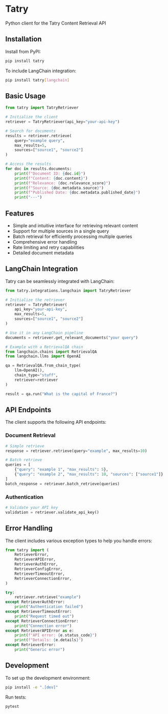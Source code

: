 # Tatry

Python client for the Tatry Content Retrieval API

## Installation

Install from PyPI:

```bash
pip install tatry
```

To include LangChain integration:

```bash
pip install tatry[langchain]
```

## Basic Usage

```python
from tatry import TatryRetriever

# Initialize the client
retriever = TatryRetriever(api_key="your-api-key")

# Search for documents
results = retriever.retrieve(
    query="example query",
    max_results=5,
    sources=["source1", "source2"]
)

# Access the results
for doc in results.documents:
    print(f"Document ID: {doc.id}")
    print(f"Content: {doc.content}")
    print(f"Relevance: {doc.relevance_score}")
    print(f"Source: {doc.metadata.source}")
    print(f"Published Date: {doc.metadata.published_date}")
    print("---")
```

## Features

- Simple and intuitive interface for retrieving relevant content
- Support for multiple sources in a single query
- Batch retrieval for efficiently processing multiple queries
- Comprehensive error handling
- Rate limiting and retry capabilities
- Detailed document metadata

## LangChain Integration

Tatry can be seamlessly integrated with LangChain:

```python
from tatry.integrations.langchain import TatryRetriever

# Initialize the retriever
retriever = TatryRetriever(
    api_key="your-api-key",
    max_results=5,
    sources=["source1", "source2"]
)

# Use it in any LangChain pipeline
documents = retriever.get_relevant_documents("your query")

# Example with a RetrievalQA chain
from langchain.chains import RetrievalQA
from langchain.llms import OpenAI

qa = RetrievalQA.from_chain_type(
    llm=OpenAI(),
    chain_type="stuff",
    retriever=retriever
)

result = qa.run("What is the capital of France?")
```

## API Endpoints

The client supports the following API endpoints:

### Document Retrieval

```python
# Simple retrieve
response = retriever.retrieve(query="example", max_results=10)

# Batch retrieve
queries = [
    {"query": "example 1", "max_results": 5},
    {"query": "example 2", "max_results": 10, "sources": ["source1"]}
]
batch_response = retriever.batch_retrieve(queries)
```



### Authentication

```python
# Validate your API key
validation = retriever.validate_api_key()
```

## Error Handling

The client includes various exception types to help you handle errors:

```python
from tatry import (
    RetrieverError,
    RetrieverAPIError,
    RetrieverAuthError,
    RetrieverConfigError,
    RetrieverTimeoutError,
    RetrieverConnectionError,
)

try:
    retriever.retrieve("example")
except RetrieverAuthError:
    print("Authentication failed")
except RetrieverTimeoutError:
    print("Request timed out")
except RetrieverConnectionError:
    print("Connection error")
except RetrieverAPIError as e:
    print(f"API error: {e.status_code}")
    print(f"Details: {e.details}")
except RetrieverError:
    print("Generic error")
```

## Development

To set up the development environment:

```bash
pip install -e ".[dev]"
```

Run tests:

```bash
pytest
```

